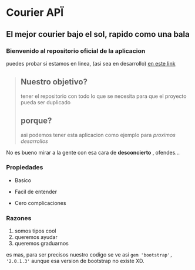 Courier APÏ 
===========

El mejor courier bajo el sol, rapido como una bala 
--------------------------------------------------

### Bienvenido al repositorio oficial de la aplicacion

puedes probar si estamos en linea, (asi sea en desarrollo) [en este link]( http://carbon-bolt-14-148043.sae1.nitrousbox.com/)

> ## Nuestro objetivo? 
> tener el repositorio con todo lo que se necesita para que el proyecto pueda ser duplicado
>
> ## porque? 
> asi podemos tener esta aplicacion como ejemplo para *proximos desarrollos*
>

No es bueno mirar a la gente con esa cara de **desconcierto** , ofendes...

### Propiedades

* Basico
- Facil de entender
+ Cero complicaciones

### Razones

1. somos tipos cool
2. queremos ayudar
3. queremos graduarnos

es mas, para ser precisos nuestro codigo se ve asi ` gem 'bootstrap', '2.0.1.3' ` aunque esa version de bootstrap no existe XD.

